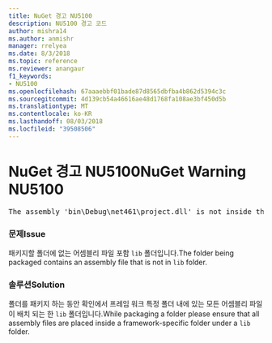 ```yaml
---
title: NuGet 경고 NU5100
description: NU5100 경고 코드
author: mishra14
ms.author: anmishr
manager: rrelyea
ms.date: 8/3/2018
ms.topic: reference
ms.reviewer: anangaur
f1_keywords:
- NU5100
ms.openlocfilehash: 67aaaebbf01bade87d8565dbfba4b862d5394c3c
ms.sourcegitcommit: 4d139cb54a46616ae48d1768fa108ae3bf450d5b
ms.translationtype: MT
ms.contentlocale: ko-KR
ms.lasthandoff: 08/03/2018
ms.locfileid: "39508506"
---
```

# <a name="nuget-warning-nu5100"></a><span data-ttu-id="ae76d-103">NuGet 경고 NU5100</span><span class="sxs-lookup"><span data-stu-id="ae76d-103">NuGet Warning NU5100</span></span>
<pre>The assembly 'bin\Debug\net461\project.dll' is not inside the 'lib' folder and hence it won't be added as a reference when the package is installed into a project. Move it into the 'lib' folder if it needs to be referenced.</pre>

### <a name="issue"></a><span data-ttu-id="ae76d-104">문제</span><span class="sxs-lookup"><span data-stu-id="ae76d-104">Issue</span></span>

<span data-ttu-id="ae76d-105">패키지할 폴더에 없는 어셈블리 파일 포함 `lib` 폴더입니다.</span><span class="sxs-lookup"><span data-stu-id="ae76d-105">The folder being packaged contains an assembly file that is not in `lib` folder.</span></span>


### <a name="solution"></a><span data-ttu-id="ae76d-106">솔루션</span><span class="sxs-lookup"><span data-stu-id="ae76d-106">Solution</span></span>

<span data-ttu-id="ae76d-107">폴더를 패키지 하는 동안 확인에서 프레임 워크 특정 폴더 내에 있는 모든 어셈블리 파일이 배치 되는 한 `lib` 폴더입니다.</span><span class="sxs-lookup"><span data-stu-id="ae76d-107">While packaging a folder please ensure that all assembly files are placed inside a framework-specific folder under a `lib` folder.</span></span>

